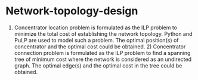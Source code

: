# Network-topology-design
1) Concentrator location problem is formulated as the ILP problem to minimize the total cost of establishing the network topology. Python and PuLP are used to model such a problem. The optimal position(s) of concentrator and the optimal cost could be obtained. 2) Concentrator connection problem is formulated as the ILP problem to find a spanning tree of minimum cost where the network is considered as an undirected graph. The optimal edge(s) and the optimal cost in the tree could be obtained.
